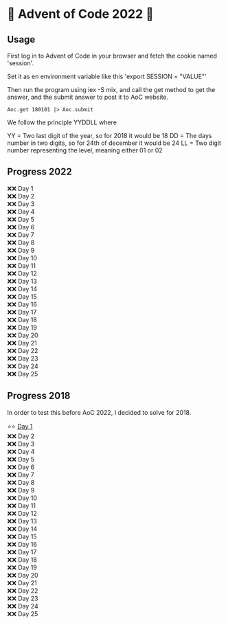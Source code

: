# 🎄 Advent of Code 2022 🎄

## Usage

First log in to Advent of Code in your browser and fetch the cookie named 'session'.

Set it as en environment variable like this 'export SESSION = "VALUE"'

Then run the program using iex -S mix, and call the get method to get the answer, and the submit answer to post it to AoC website.

`Aoc.get 180101 |> Aoc.submit`

We follow the principle YYDDLL where

YY = Two last digit of the year, so for 2018 it would be 18
DD = The days number in two digits, so for 24th of december it would be 24
LL = Two digit number representing the level, meaning either 01 or 02

## Progress 2022

:x::x: Day 1 \
:x::x: Day 2 \
:x::x: Day 3 \
:x::x: Day 4 \
:x::x: Day 5 \
:x::x: Day 6 \
:x::x: Day 7 \
:x::x: Day 8 \
:x::x: Day 9 \
:x::x: Day 10 \
:x::x: Day 11 \
:x::x: Day 12 \
:x::x: Day 13 \
:x::x: Day 14 \
:x::x: Day 15 \
:x::x: Day 16 \
:x::x: Day 17 \
:x::x: Day 18 \
:x::x: Day 19 \
:x::x: Day 20 \
:x::x: Day 21 \
:x::x: Day 22 \
:x::x: Day 23 \
:x::x: Day 24 \
:x::x: Day 25

## Progress 2018

In order to test this before AoC 2022, I decided to solve for 2018.

:star::star: [Day 1](/lib/solutions/2018/1/Year18Day1.ex) \
:x::x: Day 2 \
:x::x: Day 3 \
:x::x: Day 4 \
:x::x: Day 5 \
:x::x: Day 6 \
:x::x: Day 7 \
:x::x: Day 8 \
:x::x: Day 9 \
:x::x: Day 10 \
:x::x: Day 11 \
:x::x: Day 12 \
:x::x: Day 13 \
:x::x: Day 14 \
:x::x: Day 15 \
:x::x: Day 16 \
:x::x: Day 17 \
:x::x: Day 18 \
:x::x: Day 19 \
:x::x: Day 20 \
:x::x: Day 21 \
:x::x: Day 22 \
:x::x: Day 23 \
:x::x: Day 24 \
:x::x: Day 25